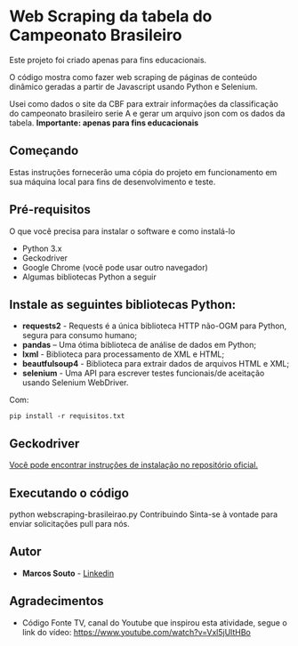 # Web Scraping da tabela do Campeonato Brasileiro

Este projeto foi criado apenas para fins educacionais.

O código mostra como fazer web scraping de páginas de conteúdo dinâmico geradas a partir de Javascript usando Python e Selenium.

Usei como dados o site da CBF para extrair informações da classificação do campeonato brasileiro serie A e gerar um arquivo json com os dados da tabela.
**Importante: apenas para fins educacionais**

## Começando

Estas instruções fornecerão uma cópia do projeto em funcionamento em sua máquina local para fins de desenvolvimento e teste.

## Pré-requisitos

O que você precisa para instalar o software e como instalá-lo

- Python 3.x
- Geckodriver
- Google Chrome (você pode usar outro navegador)
- Algumas bibliotecas Python a seguir

## Instale as seguintes bibliotecas Python:

- **requests2** - Requests é a única biblioteca HTTP não-OGM para Python, segura para consumo humano;
- **pandas** – Uma ótima biblioteca de análise de dados em Python;
- **lxml** - Biblioteca para processamento de XML e HTML;
- **beautfulsoup4** - Biblioteca para extrair dados de arquivos HTML e XML;
- **selenium** - Uma API para escrever testes funcionais/de aceitação usando Selenium WebDriver.

Com:

```
pip install -r requisitos.txt
```

## Geckodriver

[Você pode encontrar instruções de instalação no repositório oficial.](https://github.com/mozilla/geckodriver/releases)

## Executando o código

python webscraping-brasileirao.py
Contribuindo
Sinta-se à vontade para enviar solicitações pull para nós.

## Autor

- **Marcos Souto** - [Linkedin](linkedin.com/in/marcos-souto)

## Agradecimentos

- Código Fonte TV, canal do Youtube que inspirou esta atividade, segue o link do vídeo: https://www.youtube.com/watch?v=Vxl5jUltHBo

